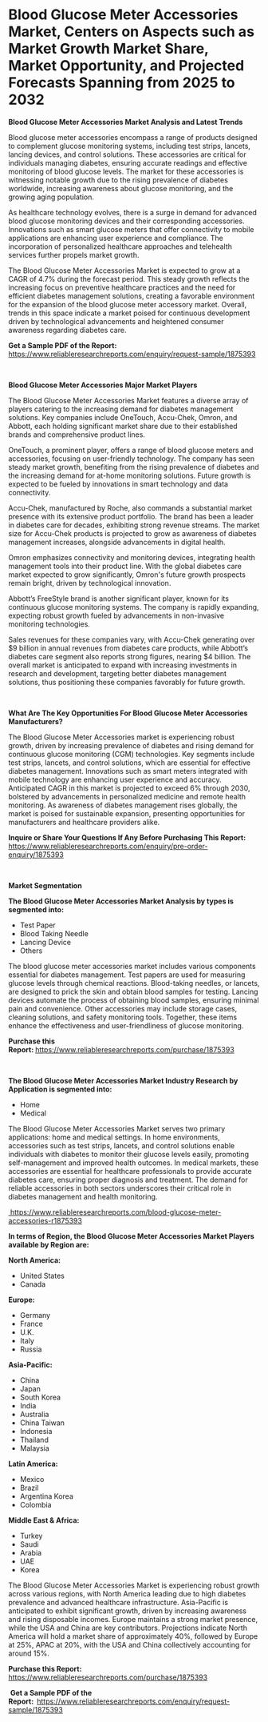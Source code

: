 <p><h1>Blood Glucose Meter Accessories Market, Centers on Aspects such as Market Growth Market Share, Market Opportunity, and Projected Forecasts Spanning from 2025 to 2032</h1></p><p><strong>Blood Glucose Meter Accessories Market Analysis and Latest Trends</strong></p>
<p><p>Blood glucose meter accessories encompass a range of products designed to complement glucose monitoring systems, including test strips, lancets, lancing devices, and control solutions. These accessories are critical for individuals managing diabetes, ensuring accurate readings and effective monitoring of blood glucose levels. The market for these accessories is witnessing notable growth due to the rising prevalence of diabetes worldwide, increasing awareness about glucose monitoring, and the growing aging population.</p><p>As healthcare technology evolves, there is a surge in demand for advanced blood glucose monitoring devices and their corresponding accessories. Innovations such as smart glucose meters that offer connectivity to mobile applications are enhancing user experience and compliance. The incorporation of personalized healthcare approaches and telehealth services further propels market growth. </p><p>The Blood Glucose Meter Accessories Market is expected to grow at a CAGR of 4.7% during the forecast period. This steady growth reflects the increasing focus on preventive healthcare practices and the need for efficient diabetes management solutions, creating a favorable environment for the expansion of the blood glucose meter accessory market. Overall, trends in this space indicate a market poised for continuous development driven by technological advancements and heightened consumer awareness regarding diabetes care.</p></p>
<p><strong>Get a Sample PDF of the Report:&nbsp;</strong> <a href="https://www.reliableresearchreports.com/enquiry/request-sample/1875393?utm_campaign=3350&utm_medium=2&utm_source=Github&utm_content=ia&utm_term=13042025&utm_id=blood-glucose-meter-accessories">https://www.reliableresearchreports.com/enquiry/request-sample/1875393</a></p>
<p>&nbsp;</p>
<p><strong>Blood Glucose Meter Accessories Major Market Players</strong></p>
<p><p>The Blood Glucose Meter Accessories Market features a diverse array of players catering to the increasing demand for diabetes management solutions. Key companies include OneTouch, Accu-Chek, Omron, and Abbott, each holding significant market share due to their established brands and comprehensive product lines.</p><p>OneTouch, a prominent player, offers a range of blood glucose meters and accessories, focusing on user-friendly technology. The company has seen steady market growth, benefiting from the rising prevalence of diabetes and the increasing demand for at-home monitoring solutions. Future growth is expected to be fueled by innovations in smart technology and data connectivity.</p><p>Accu-Chek, manufactured by Roche, also commands a substantial market presence with its extensive product portfolio. The brand has been a leader in diabetes care for decades, exhibiting strong revenue streams. The market size for Accu-Chek products is projected to grow as awareness of diabetes management increases, alongside advancements in digital health.</p><p>Omron emphasizes connectivity and monitoring devices, integrating health management tools into their product line. With the global diabetes care market expected to grow significantly, Omron's future growth prospects remain bright, driven by technological innovation.</p><p>Abbott’s FreeStyle brand is another significant player, known for its continuous glucose monitoring systems. The company is rapidly expanding, expecting robust growth fueled by advancements in non-invasive monitoring technologies.</p><p>Sales revenues for these companies vary, with Accu-Chek generating over $9 billion in annual revenues from diabetes care products, while Abbott’s diabetes care segment also reports strong figures, nearing $4 billion. The overall market is anticipated to expand with increasing investments in research and development, targeting better diabetes management solutions, thus positioning these companies favorably for future growth.</p></p>
<p>&nbsp;</p>
<p><strong>What Are The Key Opportunities For Blood Glucose Meter Accessories Manufacturers?</strong></p>
<p><p>The Blood Glucose Meter Accessories market is experiencing robust growth, driven by increasing prevalence of diabetes and rising demand for continuous glucose monitoring (CGM) technologies. Key segments include test strips, lancets, and control solutions, which are essential for effective diabetes management. Innovations such as smart meters integrated with mobile technology are enhancing user experience and accuracy. Anticipated CAGR in this market is projected to exceed 6% through 2030, bolstered by advancements in personalized medicine and remote health monitoring. As awareness of diabetes management rises globally, the market is poised for sustainable expansion, presenting opportunities for manufacturers and healthcare providers alike.</p></p>
<p><strong>Inquire or Share Your Questions If Any Before Purchasing This Report:</strong> <a href="https://www.reliableresearchreports.com/enquiry/pre-order-enquiry/1875393?utm_campaign=3350&utm_medium=2&utm_source=Github&utm_content=ia&utm_term=13042025&utm_id=blood-glucose-meter-accessories">https://www.reliableresearchreports.com/enquiry/pre-order-enquiry/1875393</a></p>
<p>&nbsp;</p>
<p><strong>Market Segmentation</strong></p>
<p><strong>The Blood Glucose Meter Accessories Market Analysis by types is segmented into:</strong></p>
<p><ul><li>Test Paper</li><li>Blood Taking Needle</li><li>Lancing Device</li><li>Others</li></ul></p>
<p><p>The blood glucose meter accessories market includes various components essential for diabetes management. Test papers are used for measuring glucose levels through chemical reactions. Blood-taking needles, or lancets, are designed to prick the skin and obtain blood samples for testing. Lancing devices automate the process of obtaining blood samples, ensuring minimal pain and convenience. Other accessories may include storage cases, cleaning solutions, and safety monitoring tools. Together, these items enhance the effectiveness and user-friendliness of glucose monitoring.</p></p>
<p><strong>Purchase this Report:&nbsp;</strong><a href="https://www.reliableresearchreports.com/purchase/1875393?utm_campaign=3350&utm_medium=2&utm_source=Github&utm_content=ia&utm_term=13042025&utm_id=blood-glucose-meter-accessories">https://www.reliableresearchreports.com/purchase/1875393</a></p>
<p>&nbsp;</p>
<p><strong>The Blood Glucose Meter Accessories Market Industry Research by Application is segmented into:</strong></p>
<p><ul><li>Home</li><li>Medical</li></ul></p>
<p><p>The Blood Glucose Meter Accessories Market serves two primary applications: home and medical settings. In home environments, accessories such as test strips, lancets, and control solutions enable individuals with diabetes to monitor their glucose levels easily, promoting self-management and improved health outcomes. In medical markets, these accessories are essential for healthcare professionals to provide accurate diabetes care, ensuring proper diagnosis and treatment. The demand for reliable accessories in both sectors underscores their critical role in diabetes management and health monitoring.</p></p>
<p><a href="https://www.reliableresearchreports.com/blood-glucose-meter-accessories-r1875393?utm_campaign=3350&utm_medium=2&utm_source=Github&utm_content=ia&utm_term=13042025&utm_id=blood-glucose-meter-accessories">&nbsp;https://www.reliableresearchreports.com/blood-glucose-meter-accessories-r1875393</a></p>
<p><strong>In terms of Region, the Blood Glucose Meter Accessories Market Players available by Region are:</strong></p>
<p>
    <p> <strong> North America: </strong>
        <ul>
            <li>United States</li>
            <li>Canada</li>
        </ul>
        </p> 
    <p> <strong> Europe: </strong>
        <ul>
            <li>Germany</li>
            <li>France</li>
            <li>U.K.</li>
            <li>Italy</li>
            <li>Russia</li>
        </ul>
        </p> 
    <p> <strong> Asia-Pacific: </strong>
        <ul>
            <li>China</li>
            <li>Japan</li>
            <li>South Korea</li>
            <li>India</li>
            <li>Australia</li>
            <li>China Taiwan</li>
            <li>Indonesia</li>
            <li>Thailand</li>
            <li>Malaysia</li>
        </ul>
        </p> 
    <p> <strong> Latin America: </strong>
        <ul>
            <li>Mexico</li>
            <li>Brazil</li>
            <li>Argentina Korea</li>
            <li>Colombia</li>
        </ul>
        </p> 
    <p> <strong> Middle East & Africa: </strong>
        <ul>
            <li>Turkey</li>
            <li>Saudi</li>
            <li>Arabia</li>
            <li>UAE</li>
            <li>Korea</li>
        </ul>
    </p>
    </p>
<p><p>The Blood Glucose Meter Accessories Market is experiencing robust growth across various regions, with North America leading due to high diabetes prevalence and advanced healthcare infrastructure. Asia-Pacific is anticipated to exhibit significant growth, driven by increasing awareness and rising disposable incomes. Europe maintains a strong market presence, while the USA and China are key contributors. Projections indicate North America will hold a market share of approximately 40%, followed by Europe at 25%, APAC at 20%, with the USA and China collectively accounting for around 15%.</p></p>
<p><strong>Purchase this Report: </strong><a href="https://www.reliableresearchreports.com/purchase/1875393?utm_campaign=3350&utm_medium=2&utm_source=Github&utm_content=ia&utm_term=13042025&utm_id=blood-glucose-meter-accessories">https://www.reliableresearchreports.com/purchase/1875393</a></p>
<p>&nbsp;<strong>Get a Sample PDF of the Report:&nbsp;&nbsp;</strong><a href="https://www.reliableresearchreports.com/enquiry/request-sample/1875393?utm_campaign=3350&utm_medium=2&utm_source=Github&utm_content=ia&utm_term=13042025&utm_id=blood-glucose-meter-accessories">https://www.reliableresearchreports.com/enquiry/request-sample/1875393</a></p>
<p><strong></strong></p>
<p><p></p><p></p><p></p></p>